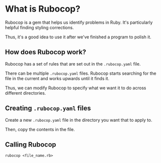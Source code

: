 # What is Rubocop?

Rubocop is a gem that helps us identify problems in Ruby. It's particularly helpful finding styling corrections.

Thus, it's a good idea to use it after we've finished a program to polish it.

## How does Rubocop work?

Rubocop has a set of rules that are set out in the `.rubocop.yaml` file.

There can be multiple `.rubocop.yaml` files. Rubocop starts searching for the file in the current and works upwards until it finds it.

Thus, we can modify Rubocop to specify what we want it to do across different directories.

## Creating `.rubocop.yaml` files

Create a new `.rubocop.yaml` file in the directory you want that to apply to.

Then, copy the contents in the file.

## Calling Rubocop

`rubocop <file_name.rb>`